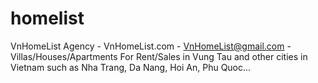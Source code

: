# homelist
VnHomeList Agency - VnHomeList.com - VnHomeList@gmail.com - Villas/Houses/Apartments For Rent/Sales in Vung Tau and other cities in Vietnam such as Nha Trang, Da Nang, Hoi An, Phu Quoc...
